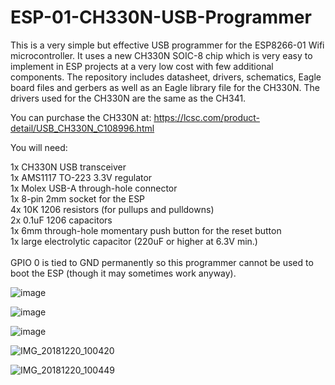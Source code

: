 # ESP-01-CH330N-USB-Programmer

This is a very simple but effective USB programmer for the ESP8266-01 Wifi microcontroller.
It uses a new CH330N SOIC-8 chip which is very easy to implement in ESP projects at a very low cost with few additional components.
The repository includes datasheet, drivers, schematics, Eagle board files and gerbers as well as an Eagle library file for the CH330N.
The drivers used for the CH330N are the same as the CH341.<br>

You can purchase the CH330N at: https://lcsc.com/product-detail/USB_CH330N_C108996.html<br>

You will need:<br>

1x CH330N USB transceiver<br>
1x AMS1117 TO-223 3.3V regulator<br>
1x Molex USB-A through-hole connector<br>
1x 8-pin 2mm socket for the ESP<br>
4x 10K 1206 resistors (for pullups and pulldowns)<br>
2x 0.1uF 1206 capacitors<br>
1x 6mm through-hole momentary push button for the reset button<br>
1x large electrolytic capacitor (220uF or higher at 6.3V min.)<br><br>
GPIO 0 is tied to GND permanently so this programmer cannot be used to boot the ESP (though it may sometimes work anyway).


![image](https://github.com/user-attachments/assets/2720fd59-aef4-4535-8c36-205325559f84)


![image](https://github.com/user-attachments/assets/5c369dc8-e0f7-492a-b0a4-f4248769a8d6)


![image](https://github.com/user-attachments/assets/9ccd5032-00f9-4b14-b8f1-fc89d16fc953)


![IMG_20181220_100420](https://github.com/user-attachments/assets/74a52ecf-b903-480d-8cf7-3d201cf24b56)


![IMG_20181220_100449](https://github.com/user-attachments/assets/a2fb5b81-0c4e-4103-aadc-39ec2a64275b)
